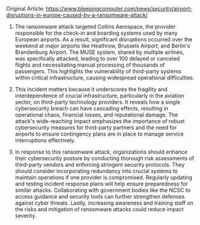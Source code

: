 Original Article: https://www.bleepingcomputer.com/news/security/airport-disruptions-in-europe-caused-by-a-ransomware-attack/

1) The ransomware attack targeted Collins Aerospace, the provider responsible for the check-in and boarding systems used by many European airports. As a result, significant disruptions occurred over the weekend at major airports like Heathrow, Brussels Airport, and Berlin's Brandenburg Airport. The MUSE system, shared by multiple airlines, was specifically attacked, leading to over 100 delayed or canceled flights and necessitating manual processing of thousands of passengers. This highlights the vulnerability of third-party systems within critical infrastructure, causing widespread operational difficulties.

2) This incident matters because it underscores the fragility and interdependence of crucial infrastructure, particularly in the aviation sector, on third-party technology providers. It reveals how a single cybersecurity breach can have cascading effects, resulting in operational chaos, financial losses, and reputational damage. The attack's wide-reaching impact emphasizes the importance of robust cybersecurity measures for third-party partners and the need for airports to ensure contingency plans are in place to manage service interruptions effectively.

3) In response to this ransomware attack, organizations should enhance their cybersecurity posture by conducting thorough risk assessments of third-party vendors and enforcing stringent security protocols. They should consider incorporating redundancy into crucial systems to maintain operations if one provider is compromised. Regularly updating and testing incident response plans will help ensure preparedness for similar attacks. Collaborating with government bodies like the NCSC to access guidance and security tools can further strengthen defenses against cyber threats. Lastly, increasing awareness and training staff on the risks and mitigation of ransomware attacks could reduce impact severity.